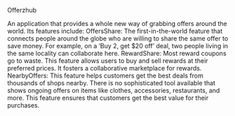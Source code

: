 Offerzhub

An application that provides a whole new way of grabbing offers around the world. Its features include:
OffersShare:
The first-in-the-world feature that connects people around the globe who are willing to share the same offer to save money. For example, on a ‘Buy 2, get $20 off’ deal, two people living in the same locality can collaborate here.
RewardShare:
Most reward coupons go to waste. This feature allows users to buy and sell rewards at their preferred prices. It fosters a collaborative marketplace for rewards.
NearbyOffers:
This feature helps customers get the best deals from thousands of shops nearby. There is no sophisticated tool available that shows ongoing offers on items like clothes, accessories, restaurants, and more. This feature ensures that customers get the best value for their purchases.




